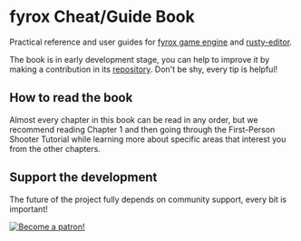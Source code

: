 # fyrox Cheat/Guide Book

Practical reference and user guides for [fyrox game engine](https://github.com/FyroxEngine/Fyrox) and
[rusty-editor](https://github.com/rg3dengine/rusty-editor).

The book is in early development stage, you can help to improve it by making a contribution in its
[repository](https://github.com/rg3d-book/rg3d-book.github.io). Don't be shy, every tip is helpful!

## How to read the book

Almost every chapter in this book can be read in any order, but we recommend reading Chapter 1 and then going
through the First-Person Shooter Tutorial while learning more about specific areas that interest you from the 
other chapters.

## Support the development

The future of the project fully depends on community support, every bit is important!

[![Become a patron!](https://c5.patreon.com/external/logo/become_a_patron_button.png)](https://www.patreon.com/mrdimas)
